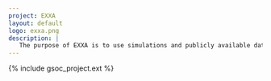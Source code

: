 ```yaml
---
project: EXXA
layout: default
logo: exxa.png
description: |
   The purpose of EXXA is to use simulations and publicly available data from observations intended to identify exoplanets and physical processes in planet-forming environments.
---
```


{% include gsoc_project.ext %}
